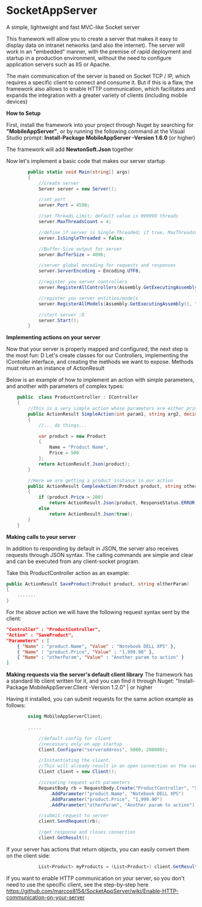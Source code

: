 # SocketAppServer
A simple, lightweight and fast MVC-like Socket server

This framework will allow you to create a server that makes it easy to display data on intranet networks (and also the internet). The server will work in an "embedded" manner, with the premise of rapid deployment and startup in a production environment, without the need to configure application servers such as IIS or Apache.

The main communication of the server is based on Socket TCP / IP, which requires a specific client to connect and consume it. But if this is a flaw, the framework also allows to enable HTTP communication, which facilitates and expands the integration with a greater variety of clients (including mobile devices)

**How to Setup**

First, install the framework into your project through Nuget by searching for **"MobileAppServer"**, or by running the following command at the Visual Studio prompt: **Install-Package MobileAppServer -Version 1.6.0** (or higher)

The framework will add **NewtonSoft.Json** together

Now let's implement a basic code that makes our server startup

```C#
        public static void Main(string[] args)
        {
            //create server
            Server server = new Server();

            //set port
            server.Port = 4590;

            //set Threads Limit; default value is 999999 threads
            server.MaxThreadsCount = 4;

            //define if server is Single-Threaded; if true, MaxThreadsCount is ignored
            server.IsSingleThreaded = false;

            //Buffer-Size output for server
            server.BufferSize = 4096;

            //server global encoding for requests and responses
            server.ServerEncoding = Encoding.UTF8;

            //register you server controllers
            server.RegisterAllControllers(Assembly.GetExecutingAssembly(), "FullNamespaceNameForControllers");

            //register you server entities/models
            server.RegisterAllModels(Assembly.GetExecutingAssembly(), "FullNamespaceNameForModels");

            //start server :D
            server.Start();
        }
```

**Implementing actions on your server**

Now that your server is properly mapped and configured, the next step is the most fun: D
Let's create classes for our Controllers, implementing the IContoller interface, and creating the methods we want to expose.
Methods must return an instance of ActionResult

Below is an example of how to implement an action with simple parameters, and another with parameters of complex types:

```C#
    public  class ProductController : IController
    {
        //This is a very simple action whose parameters are either primitive or basic C # types
        public ActionResult SimpleAction(int param1, string arg2, decimal param3)
        {
            //... do things...

            var product = new Product
            {
                Name = "Product Name",
                Price = 500
            };
            return ActionResult.Json(product);
        }

        //Here we are getting a product instance in our action
        public ActionResult ComplexAction(Product product, string otherParam)
        {
            if (product.Price > 200)
                return ActionResult.Json(product, ResponseStatus.ERROR, "Invalid product");
            else
                return ActionResult.Json(true);
        }
    }
```

**Making calls to your server**

In addition to responding by default in JSON, the server also receives requests through JSON syntax.
The calling commands are simple and clear and can be executed from any client-socket program.

Take this ProductController action as an example:

```C#
public ActionResult SaveProduct(Product product, string oltherParam)
{
    .......
}
```
For the above action we will have the following request syntax sent by the client:

```JSON
"Controller" : "ProductController",
"Action" : "SaveProduct",
"Parameters" : [
	{ "Name" : "product.Name", "Value" : "Notebook DELL XPS" },
	{ "Name" : "product.Price", "Value" : "1,999.90" },
	{ "Name" : "otherParam", "Value" : "Another param to action" }
]
```

**Making requests via the server's default client library**
The framework has a standard lib client written for it, and you can find it through Nuget:
"Install-Package MobileAppServer.Client -Version 1.2.0" | or higher

Having it installed, you can submit requests for the same action example as follows:

```C#
	    using MobileAppServerClient;
	    
	    .....

            //default config for client
            //necessary only on app startup
            Client.Configure("serveraddress", 5000, 200000);

            //Instantiating the client. 
            //This will already result in an open connection on the server.
            Client client = new Client();

            //creating request with parameters
            RequestBody rb = RequestBody.Create("ProductController", "SaveProduct")
                .AddParameter("product.Name", "Notebook DELL XPS")
                .AddParameter("product.Price", "1,999.90")
                .AddParameter("otherParam", "Another param to action");

            //submit request to server
            client.SendRequest(rb);

            //get response and closes connection
            client.GetResult();
```

If your server has actions that return objects, you can easily convert them on the client side:

```C#
            List<Product> myProducts = (List<Product>) client.GetResult(typeof(List<Product>)).Entity;
```

If you want to enable HTTP communication on your server, so you don't need to use the specific client, see the step-by-step here https://github.com/marcos8154/SocketAppServer/wiki/Enable-HTTP-communication-on-your-server
